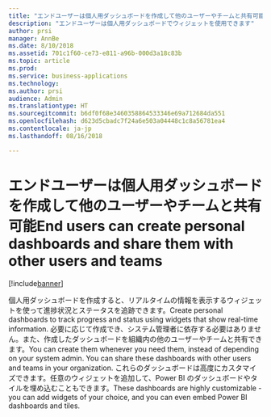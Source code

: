```yaml
---
title: "エンドユーザーは個人用ダッシュボードを作成して他のユーザーやチームと共有可能"
description: "エンドユーザーは個人用ダッシュボードでウィジェットを使用できます"
author: prsi
manager: AnnBe
ms.date: 8/10/2018
ms.assetid: 701c1f60-ce73-e811-a96b-000d3a18c83b
ms.topic: article
ms.prod: 
ms.service: business-applications
ms.technology: 
ms.author: prsi
audience: Admin
ms.translationtype: HT
ms.sourcegitcommit: b6df0f68e3460358864533346e69a712684da551
ms.openlocfilehash: d623d5cbadc7f24a6e503a04448c1c8a56781ea4
ms.contentlocale: ja-jp
ms.lasthandoff: 08/16/2018

---
```

# <a name="end-users-can-create-personal-dashboards-and-share-them-with-other-users-and-teams"></a><span data-ttu-id="94501-103">エンドユーザーは個人用ダッシュボードを作成して他のユーザーやチームと共有可能</span><span class="sxs-lookup"><span data-stu-id="94501-103">End users can create personal dashboards and share them with other users and teams</span></span>


[!include[banner](../../includes/banner.md)]

<span data-ttu-id="94501-104">個人用ダッシュボードを作成すると、リアルタイムの情報を表示するウィジェットを使って進捗状況とステータスを追跡できます。</span><span class="sxs-lookup"><span data-stu-id="94501-104">Create personal dashboards to track progress and status using widgets that show real-time information.</span></span> <span data-ttu-id="94501-105">必要に応じて作成でき、システム管理者に依存する必要はありません。また、作成したダッシュボードを組織内の他のユーザーやチームと共有できます。</span><span class="sxs-lookup"><span data-stu-id="94501-105">You can create them whenever you need them, instead of depending on your system admin. You can share these dashboards with other users and teams in your organization.</span></span> <span data-ttu-id="94501-106">これらのダッシュボードは高度にカスタマイズできます。任意のウィジェットを追加して、Power BI のダッシュボードやタイルを埋め込むこともできます。</span><span class="sxs-lookup"><span data-stu-id="94501-106">These dashboards are highly customizable - you can add widgets of your choice, and you can even embed Power BI dashboards and tiles.</span></span>

